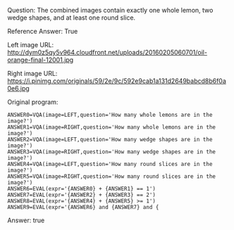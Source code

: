 Question: The combined images contain exactly one whole lemon, two wedge shapes, and at least one round slice.

Reference Answer: True

Left image URL: http://dym0z5qy5v964.cloudfront.net/uploads/20160205060701/oil-orange-final-12001.jpg

Right image URL: https://i.pinimg.com/originals/59/2e/9c/592e9cab1a131d2649babcd8b6f0a0e6.jpg

Original program:

```
ANSWER0=VQA(image=LEFT,question='How many whole lemons are in the image?')
ANSWER1=VQA(image=RIGHT,question='How many whole lemons are in the image?')
ANSWER2=VQA(image=LEFT,question='How many wedge shapes are in the image?')
ANSWER3=VQA(image=RIGHT,question='How many wedge shapes are in the image?')
ANSWER4=VQA(image=LEFT,question='How many round slices are in the image?')
ANSWER5=VQA(image=RIGHT,question='How many round slices are in the image?')
ANSWER6=EVAL(expr='{ANSWER0} + {ANSWER1} == 1')
ANSWER7=EVAL(expr='{ANSWER2} + {ANSWER3} == 2')
ANSWER8=EVAL(expr='{ANSWER4} + {ANSWER5} >= 1')
ANSWER9=EVAL(expr='{ANSWER6} and {ANSWER7} and {
```
Answer: true

